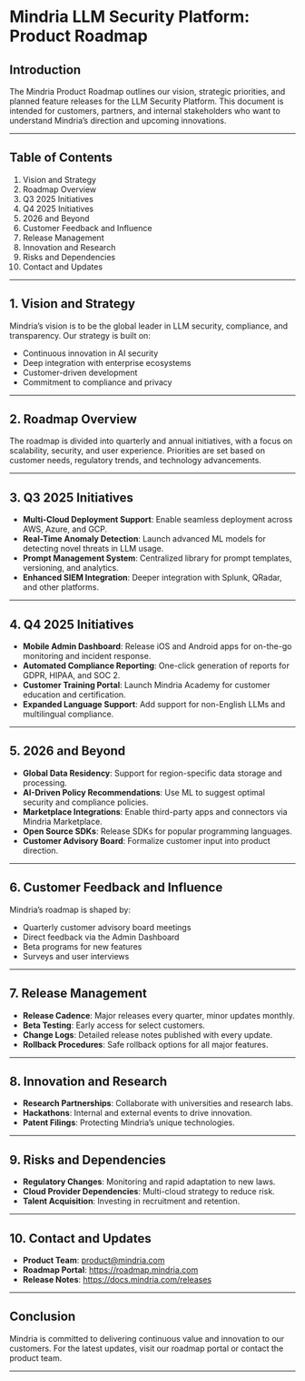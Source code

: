 # Mindria LLM Security Platform: Product Roadmap

## Introduction
The Mindria Product Roadmap outlines our vision, strategic priorities, and planned feature releases for the LLM Security Platform. This document is intended for customers, partners, and internal stakeholders who want to understand Mindria’s direction and upcoming innovations.

---

## Table of Contents
1. Vision and Strategy
2. Roadmap Overview
3. Q3 2025 Initiatives
4. Q4 2025 Initiatives
5. 2026 and Beyond
6. Customer Feedback and Influence
7. Release Management
8. Innovation and Research
9. Risks and Dependencies
10. Contact and Updates

---

## 1. Vision and Strategy
Mindria’s vision is to be the global leader in LLM security, compliance, and transparency. Our strategy is built on:
- Continuous innovation in AI security
- Deep integration with enterprise ecosystems
- Customer-driven development
- Commitment to compliance and privacy

---

## 2. Roadmap Overview
The roadmap is divided into quarterly and annual initiatives, with a focus on scalability, security, and user experience. Priorities are set based on customer needs, regulatory trends, and technology advancements.

---

## 3. Q3 2025 Initiatives
- **Multi-Cloud Deployment Support**: Enable seamless deployment across AWS, Azure, and GCP.
- **Real-Time Anomaly Detection**: Launch advanced ML models for detecting novel threats in LLM usage.
- **Prompt Management System**: Centralized library for prompt templates, versioning, and analytics.
- **Enhanced SIEM Integration**: Deeper integration with Splunk, QRadar, and other platforms.

---

## 4. Q4 2025 Initiatives
- **Mobile Admin Dashboard**: Release iOS and Android apps for on-the-go monitoring and incident response.
- **Automated Compliance Reporting**: One-click generation of reports for GDPR, HIPAA, and SOC 2.
- **Customer Training Portal**: Launch Mindria Academy for customer education and certification.
- **Expanded Language Support**: Add support for non-English LLMs and multilingual compliance.

---

## 5. 2026 and Beyond
- **Global Data Residency**: Support for region-specific data storage and processing.
- **AI-Driven Policy Recommendations**: Use ML to suggest optimal security and compliance policies.
- **Marketplace Integrations**: Enable third-party apps and connectors via Mindria Marketplace.
- **Open Source SDKs**: Release SDKs for popular programming languages.
- **Customer Advisory Board**: Formalize customer input into product direction.

---

## 6. Customer Feedback and Influence
Mindria’s roadmap is shaped by:
- Quarterly customer advisory board meetings
- Direct feedback via the Admin Dashboard
- Beta programs for new features
- Surveys and user interviews

---

## 7. Release Management
- **Release Cadence**: Major releases every quarter, minor updates monthly.
- **Beta Testing**: Early access for select customers.
- **Change Logs**: Detailed release notes published with every update.
- **Rollback Procedures**: Safe rollback options for all major features.

---

## 8. Innovation and Research
- **Research Partnerships**: Collaborate with universities and research labs.
- **Hackathons**: Internal and external events to drive innovation.
- **Patent Filings**: Protecting Mindria’s unique technologies.

---

## 9. Risks and Dependencies
- **Regulatory Changes**: Monitoring and rapid adaptation to new laws.
- **Cloud Provider Dependencies**: Multi-cloud strategy to reduce risk.
- **Talent Acquisition**: Investing in recruitment and retention.

---

## 10. Contact and Updates
- **Product Team**: product@mindria.com
- **Roadmap Portal**: https://roadmap.mindria.com
- **Release Notes**: https://docs.mindria.com/releases

---

## Conclusion
Mindria is committed to delivering continuous value and innovation to our customers. For the latest updates, visit our roadmap portal or contact the product team.

---
